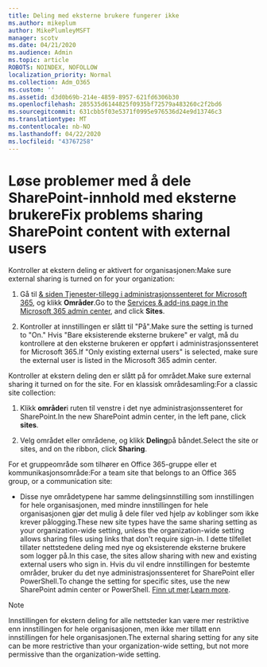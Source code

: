 ```yaml
---
title: Deling med eksterne brukere fungerer ikke
ms.author: mikeplum
author: MikePlumleyMSFT
manager: scotv
ms.date: 04/21/2020
ms.audience: Admin
ms.topic: article
ROBOTS: NOINDEX, NOFOLLOW
localization_priority: Normal
ms.collection: Adm_O365
ms.custom: ''
ms.assetid: d3d0b69b-214e-4859-8957-621fd6306b30
ms.openlocfilehash: 285535d6144825f0935bf72579a483260c2f2bd6
ms.sourcegitcommit: 631cbb5f03e5371f0995e976536d24e9d13746c3
ms.translationtype: MT
ms.contentlocale: nb-NO
ms.lasthandoff: 04/22/2020
ms.locfileid: "43767258"
---
```

# <a name="fix-problems-sharing-sharepoint-content-with-external-users"></a><span data-ttu-id="497ed-102">Løse problemer med å dele SharePoint-innhold med eksterne brukere</span><span class="sxs-lookup"><span data-stu-id="497ed-102">Fix problems sharing SharePoint content with external users</span></span>

<span data-ttu-id="497ed-103">Kontroller at ekstern deling er aktivert for organisasjonen:</span><span class="sxs-lookup"><span data-stu-id="497ed-103">Make sure external sharing is turned on for your organization:</span></span>
  
1. <span data-ttu-id="497ed-104">Gå til [ &amp; siden Tjenester-tillegg i administrasjonssenteret for Microsoft 365](https://portal.office.com/adminportal/home#/Settings/ServicesAndAddIns), og klikk **Områder**.</span><span class="sxs-lookup"><span data-stu-id="497ed-104">Go to the [Services &amp; add-ins page in the Microsoft 365 admin center](https://portal.office.com/adminportal/home#/Settings/ServicesAndAddIns), and click **Sites**.</span></span>
    
2. <span data-ttu-id="497ed-105">Kontroller at innstillingen er slått til "På".</span><span class="sxs-lookup"><span data-stu-id="497ed-105">Make sure the setting is turned to "On."</span></span> <span data-ttu-id="497ed-106">Hvis "Bare eksisterende eksterne brukere" er valgt, må du kontrollere at den eksterne brukeren er oppført i administrasjonssenteret for Microsoft 365.</span><span class="sxs-lookup"><span data-stu-id="497ed-106">If "Only existing external users" is selected, make sure the external user is listed in the Microsoft 365 admin center.</span></span>
    
<span data-ttu-id="497ed-107">Kontroller at ekstern deling den er slått på for området.</span><span class="sxs-lookup"><span data-stu-id="497ed-107">Make sure external sharing it turned on for the site.</span></span> <span data-ttu-id="497ed-108">For en klassisk områdesamling:</span><span class="sxs-lookup"><span data-stu-id="497ed-108">For a classic site collection:</span></span>
  
1. <span data-ttu-id="497ed-109">Klikk **områder**i ruten til venstre i det nye administrasjonssenteret for SharePoint.</span><span class="sxs-lookup"><span data-stu-id="497ed-109">In the new SharePoint admin center, in the left pane, click **sites**.</span></span>
    
2. <span data-ttu-id="497ed-110">Velg området eller områdene, og klikk **Deling**på båndet.</span><span class="sxs-lookup"><span data-stu-id="497ed-110">Select the site or sites, and on the ribbon, click **Sharing**.</span></span>
    
<span data-ttu-id="497ed-111">For et gruppeområde som tilhører en Office 365-gruppe eller et kommunikasjonsområde:</span><span class="sxs-lookup"><span data-stu-id="497ed-111">For a team site that belongs to an Office 365 group, or a communication site:</span></span>
  
- <span data-ttu-id="497ed-112">Disse nye områdetypene har samme delingsinnstilling som innstillingen for hele organisasjonen, med mindre innstillingen for hele organisasjonen gjør det mulig å dele filer ved hjelp av koblinger som ikke krever pålogging.</span><span class="sxs-lookup"><span data-stu-id="497ed-112">These new site types have the same sharing setting as your organization-wide setting, unless the organization-wide setting allows sharing files using links that don't require sign-in.</span></span> <span data-ttu-id="497ed-113">I dette tilfellet tillater nettstedene deling med nye og eksisterende eksterne brukere som logger på.</span><span class="sxs-lookup"><span data-stu-id="497ed-113">In this case, the sites allow sharing with new and existing external users who sign in.</span></span> <span data-ttu-id="497ed-114">Hvis du vil endre innstillingen for bestemte områder, bruker du det nye administrasjonssenteret for SharePoint eller PowerShell.</span><span class="sxs-lookup"><span data-stu-id="497ed-114">To change the setting for specific sites, use the new SharePoint admin center or PowerShell.</span></span> <span data-ttu-id="497ed-115">[Finn ut mer](https://go.microsoft.com/fwlink/?linkid=871863).</span><span class="sxs-lookup"><span data-stu-id="497ed-115">[Learn more](https://go.microsoft.com/fwlink/?linkid=871863).</span></span>
    
> [!NOTE]
> <span data-ttu-id="497ed-116">Innstillingen for ekstern deling for alle nettsteder kan være mer restriktive enn innstillingen for hele organisasjonen, men ikke mer tillatt enn innstillingen for hele organisasjonen.</span><span class="sxs-lookup"><span data-stu-id="497ed-116">The external sharing setting for any site can be more restrictive than your organization-wide setting, but not more permissive than the organization-wide setting.</span></span> 
  

